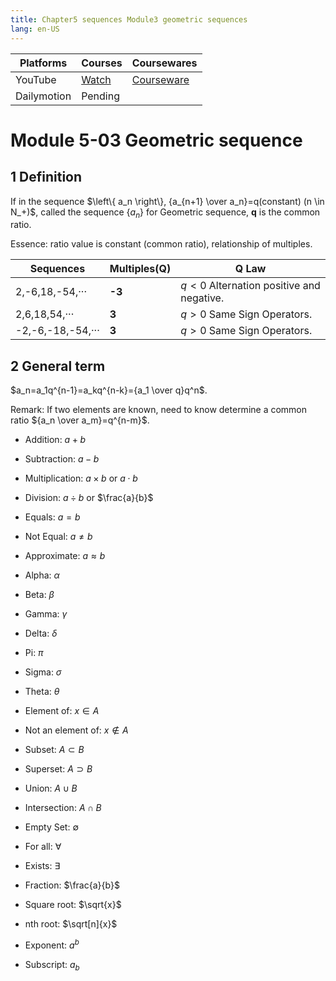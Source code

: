 ```yaml
---
title: Chapter5 sequences Module3 geometric sequences
lang: en-US
---
```


| Platforms   | Courses                                                                                      | Coursewares                                                       |
|-------------|----------------------------------------------------------------------------------------------|-------------------------------------------------------------------|
| YouTube     | [Watch](https://www.youtube.com/watch?v=8Bum9KaQM4o&list=PLm0MFkgiW1JgKq1kku2WxmrElFbDl7p_s) | [Courseware](../../public/math/Core%20courses/pdf/Courseware.pdf) |
| Dailymotion | Pending                                                                                      |                                                                   |


# Module 5-03 Geometric sequence

## 1 Definition  
If in the sequence $\left\{ a_n \right\}, {a_{n+1} \over a_n}=q(constant) (n \in N_+)$, 
called the sequence $\left\{ a_n \right\}$ for Geometric sequence, __q__ is the common ratio.  

Essence: ratio value is constant (common ratio), relationship of multiples.  


| Sequences         | Multiples(Q) | __Q__ Law                                |
|-------------------|--------------|------------------------------------------|
| 2,-6,18,-54,···   | __-3__       | $q<0$ Alternation positive and negative. |
| 2,6,18,54,···     | __3__        | $q>0$ Same Sign Operators.               |
| -2,-6,-18,-54,··· | __3__        | $q>0$ Same Sign Operators.               |



## 2 General term  
$a_n=a_1q^{n-1}=a_kq^{n-k}={a_1 \over q}q^n$.

Remark: If two elements are known, need to know determine a common ratio ${a_n \over a_m}=q^{n-m}$.






- Addition: $a + b$
- Subtraction: $a - b$
- Multiplication: $a \times b$ or $a \cdot b$
- Division: $a \div b$ or $\frac{a}{b}$
- Equals: $a = b$
- Not Equal: $a \neq b$
- Approximate: $a \approx b$


- Alpha: $\alpha$
- Beta: $\beta$
- Gamma: $\gamma$
- Delta: $\delta$
- Pi: $\pi$
- Sigma: $\sigma$
- Theta: $\theta$


- Element of: $x \in A$
- Not an element of: $x \notin A$
- Subset: $A \subset B$
- Superset: $A \supset B$
- Union: $A \cup B$
- Intersection: $A \cap B$
- Empty Set: $\emptyset$
- For all: $\forall$
- Exists: $\exists$


- Fraction: $\frac{a}{b}$
- Square root: $\sqrt{x}$
- nth root: $\sqrt[n]{x}$
- Exponent: $a^b$
- Subscript: $a_b$





